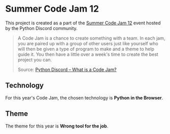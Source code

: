 <!-- code-jam-12.md -->

<!--
Some words about the Summer Code Jam 12 hosted by the Python Discord community.
-->

# Summer Code Jam 12

This project is created as a part of the [Summer Code Jam 12](https://www.pythondiscord.com/events/code-jams/12/) event hosted by the Python Discord community.

> A Code Jam is a chance to create something with a team. In each jam, you are paired up with a group of other users just like yourself who will then be given a type of program to make and a theme to help guide it. You then have a little over a week's time to create the best project you can.
>
> Source: [Python Discord – What is a Code Jam?](https://www.pythondiscord.com/events/code-jams/#what-is-code-jam)

## Technology

For this year's Code Jam, the chosen technology is **Python in the Browser**.

## Theme

The theme for this year is **Wrong tool for the job**.
